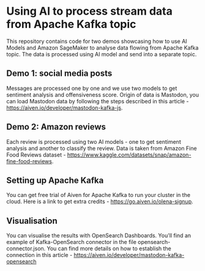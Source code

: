 # Using AI to process stream data from Apache Kafka topic
This repository contains code for two demos showcasing how to use AI Models and Amazon SageMaker to analyse data flowing from Apache Kafka topic. The data is processed using AI model and send into a separate topic.

## Demo 1: social media posts 
Messages are processed one by one and we use two models to get sentiment analysis and offensiveness score. Origin of data is Mastodon, you can load Mastodon data by following the steps described in this article - https://aiven.io/developer/mastodon-kafka-js.

## Demo 2: Amazon reviews
Each review is processed using two AI models - one to get sentiment analysis and another to classify the review.
Data is taken from Amazon Fine Food Reviews dataset - https://www.kaggle.com/datasets/snap/amazon-fine-food-reviews.

## Setting up Apache Kafka
You can get free trial of Aiven for Apache Kafka to run your cluster in the cloud. Here is a link to get extra credits - https://go.aiven.io/olena-signup.

## Visualisation
You can visualise the results with OpenSearch Dashboards. You'll find an example of Kafka-OpenSearch connector in the file  opensearch-connector.json. You can find more details on how to establish the connection in this article - https://aiven.io/developer/mastodon-kafka-opensearch
